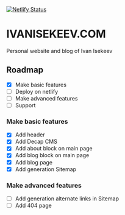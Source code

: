 [![Netlify Status](https://api.netlify.com/api/v1/badges/1c666b2c-6bd5-4095-b694-484751e3275a/deploy-status)](https://app.netlify.com/sites/ivanisekeev/deploys)
# IVANISEKEEV.COM

Personal website and blog of Ivan Isekeev

## Roadmap

- [x] Make basic features
- [ ] Deploy on netlify
- [ ] Make advanced features
- [ ] Support

### Make basic features

- [x] Add header
- [x] Add Decap CMS
- [x] Add about block on main page
- [x] Add blog block on main page
- [x] Add blog page
- [x] Add generation Sitemap

### Make advanced features

- [ ] Add generation alternate links in Sitemap
- [ ] Add 404 page
